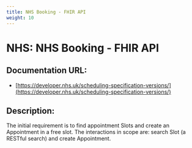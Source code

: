 ```yaml
---
title: NHS Booking - FHIR API
weight: 10
---
```


# NHS: NHS Booking - FHIR API

## Documentation URL:
 - [https://developer.nhs.uk/scheduling-specification-versions/](https://developer.nhs.uk/scheduling-specification-versions/)

## Description:
The initial requirement is to find appointment Slots and create an Appointment in a free slot. The interactions in scope are: search Slot (a RESTful search) and create Appointment.

